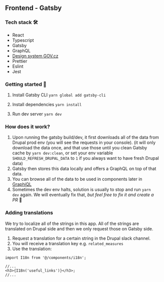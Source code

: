 ## Frontend - Gatsby

### Tech stack 🛠

- React
- Typescript
- Gatsby
- GraphQL
- [Design system GOV.cz](https://designsystem.gov.cz/)
- Prettier
- Eslint
- Jest

### Getting started 🚀

1. Install Gatsby CLI
   `yarn global add gatsby-cli`

2. Install dependencies
   `yarn install`

3. Run dev server
   `yarn dev`

### How does it work?

1. Upon running the gatsby build/dev, it first downloads all of the data from Drupal prod env (you will see the requests in your console).
   (it will only download the data once, and that use those until you clean Gatsby cache by `yarn dev:clean`, or set your env variable `SHOULD_REFRESH_DRUPAL_DATA` to `1` if you always want to have fresh Drupal data)
2. Gatsby then stores this data locally and offers a GraphQL on top of that data.
3. You can browse all of the data to be used in components later in [GraphiQL](http://localhost:8000/___graphql)
4. Sometimes the dev env halts, solution is usually to stop and run `yarn dev` again. We will eventually fix that, _but feel free to fix it and create a PR_ 🤗

### Adding translations

We try to localize all of the strings in this app. All of the strings are translated on Drupal side and then we only request those on Gatsby side.

1. Request a translation for a certain string in the Drupal slack channel.
2. You will receive a translation key e.g. `related_measures`
3. Use the translation:

```tsx
import I18n from '@/components/i18n';

//...
<h3>{I18n('useful_links')}</h3>;
//...
```
